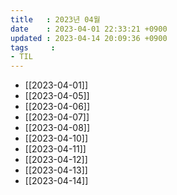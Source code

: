 ```yaml
---
title   : 2023년 04월
date    : 2023-04-01 22:33:21 +0900
updated : 2023-04-14 20:09:36 +0900
tags     : 
- TIL
---
```

- [[2023-04-01]]
- [[2023-04-05]]
- [[2023-04-06]]
- [[2023-04-07]]
- [[2023-04-08]]
- [[2023-04-10]]
- [[2023-04-11]]
- [[2023-04-12]]
- [[2023-04-13]]
- [[2023-04-14]]
